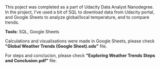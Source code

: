 This poject was completed as a part of Udacity Data Analyst Nanodegree. In the project, I've used a bit of SQL to download data from Udacity portal, and Google Sheets to analyze global/local temperature, and to compare trends.

**Tools:** SQL, Google Sheets

Calculations and visualisations were made in Google Sheets, please check **"Global Weather Trends (Google Sheet).ods"** file.

For steps and conclucion, please check **"Exploring Weather Trends Steps and Conclusion.pdf"** file.
